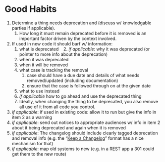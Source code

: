 # Good Habits


1. Determine a thing needs deprecation and (discuss w/ knowledgable parties if applicable).
    1. How long it must remain deprecated before it is removed is an important factor driven by the context involved.
2. If used in new code it should barf w/ information:
    1. what is deprecated
    2. *if applicable*: why it was deprecated (or pointer to more info about the deprecation)
    3. when it was deprecated
    4. when it will be removed
    5. what case is tracking the removal
       1. case should have a due date and details of what needs removed/updated (including documentation)
       2. ensure that the case is followed through on at the given date
    6. what to use instead
    7. *if applicable* how to go ahead and use the deprecated thing
    8. Ideally, when changing the thing to be deprecated, you also remove all use of it from all code you control.
3. *if applicable*: if used in existing code: allow it to run but give the info in item 2 as a warning
4. *if applicable*: send out notices to appropriate audiences w/ info in item 2 about it being deprecated and again when it is removed
5. *if applicable*: The changelog should include clearly tagged deprecation and removal info (e.g. the “[Keep a Changelog](http://keepachangelog.com/en/1.0.0/)” format has a nice mechanism for that)
6. *if applicable*: map old systems to new (e.g. in a REST app a 301 could get them to the new route)

